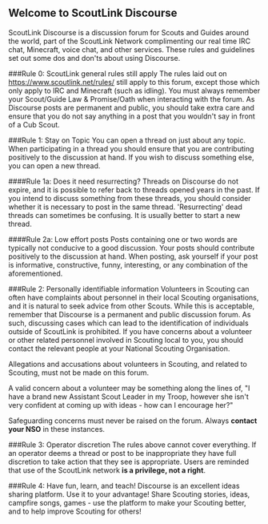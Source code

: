 ## Welcome to ScoutLink Discourse
ScoutLink Discourse is a discussion forum for Scouts and Guides around the world, part of the ScoutLink Network complimenting our real time IRC chat, Minecraft, voice chat, and other services. These rules and guidelines set out some dos and don'ts about using Discourse.

###Rule 0: ScoutLink general rules still apply
The rules laid out on https://www.scoutlink.net/rules/ still apply to this forum, except those which only apply to IRC and Minecraft (such as idling). You must always remember your Scout/Guide Law & Promise/Oath when interacting with the forum. As Discourse posts are permanent and public, you should take extra care and ensure that you do not say anything in a post that you wouldn't say in front of a Cub Scout.

###Rule 1: Stay on Topic
You can open a thread on just about any topic. When participating in a thread you should ensure that you are contributing positively to the discussion at hand. If you wish to discuss something else, you can open a new thread.

####Rule 1a: Does it need resurrecting?
Threads on Discourse do not expire, and it is possible to refer back to threads opened years in the past. If you intend to discuss something from these threads, you should consider whether it is necessary to post in the same thread. 'Resurrecting' dead threads can sometimes be confusing. It is usually better to start a new thread.

####Rule 2a: Low effort posts
Posts containing one or two words are typically not conducive to a good discussion. Your posts should contribute positively to the discussion at hand. When posting, ask yourself if your post is informative, constructive, funny, interesting, or any combination of the aforementioned.

###Rule 2: Personally identifiable information
Volunteers in Scouting can often have complaints about personnel in their local Scouting organisations, and it is natural to seek advice from other Scouts. While this is acceptable, remember that Discourse is a permanent and public discussion forum. As such, discussing cases which can lead to the identification of individuals outside of ScoutLink is prohibited. If you have concerns about a volunteer or other related personnel involved in Scouting local to you, you should contact the relevant people at your National Scouting Organisation.

Allegations and accusations about volunteers in Scouting, and related to Scouting, must not be made on this forum.

A valid concern about a volunteer may be something along the lines of, "I have a brand new Assistant Scout Leader in my Troop, however she isn't very confident at coming up with ideas - how can I encourage her?"

Safeguarding concerns must never be raised on the forum. Always **contact your NSO** in these instances.

###Rule 3: Operator discretion
The rules above cannot cover everything. If an operator deems a thread or post to be inappropriate they have full discretion to take action that they see is appropriate. Users are reminded that use of the ScoutLink network **is a privilege, not a right**.

###Rule 4: Have fun, learn, and teach!
Discourse is an excellent ideas sharing platform. Use it to your advantage! Share Scouting stories, ideas, campfire songs, games - use the platform to make your Scouting better, and to help improve Scouting for others!
